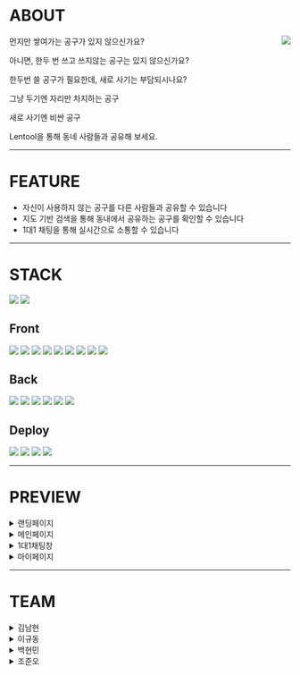 

# ABOUT


<img align="right" src="https://user-images.githubusercontent.com/89336050/168533727-d4340527-b232-4a7b-8e6c-2f2c194b9649.png">

먼지만 쌓여가는 공구가 있지 않으신가요?

아니면, 한두 번 쓰고 쓰지않는 공구는 있지 않으신가요?

한두번 쓸 공구가 필요한데, 새로 사기는 부담되시나요?

그냥 두기엔 자리만 차지하는 공구

새로 사기엔 비싼 공구

Lentool을 통해 동네 사람들과 공유해 보세요.
***


# FEATURE
* 자신이 사용하지 않는 공구를 다른 사람들과 공유할 수 있습니다
* 지도 기반 검색을 통해 동내에서 공유하는 공구를 확인할 수 있습니다
* 1대1 채팅을 통해 실시간으로 소통할 수 있습니다

***

# STACK

<span>
<img src="https://img.shields.io/badge/github-181717?style=for-the-badge&logo=github&logoColor=white">
<img src="https://img.shields.io/badge/notion-000000?style=for-the-badge&logo=notion&logoColor=white">
</span>
</br>

Front
---
<span>
<img src="https://img.shields.io/badge/Typescript-E34F26?style=for-the-badge&logo=Typescript&logoColor=white">
<img src="https://img.shields.io/badge/html5-E34F26?style=for-the-badge&logo=html5&logoColor=white">
<img src="https://img.shields.io/badge/javascript-F7DF1E?style=for-the-badge&logo=javascript&logoColor=white">
<img src="https://img.shields.io/badge/react-61DAFB?style=for-the-badge&logo=react&logoColor=white">
<img src="https://img.shields.io/badge/redux-764ABC?style=for-the-badge&logo=redux&logoColor=white">
<img src="https://img.shields.io/badge/redux toolkit-714ABC?style=for-the-badge&logo=redux toolkit&logoColor=white">  
<img src="https://img.shields.io/badge/rtk query-764ACC?style=for-the-badge&logo=rtk query&logoColor=white"> 
<img src="https://img.shields.io/badge/css-1572B6?style=for-the-badge&logo=css&logoColor=white">
<img src="https://img.shields.io/badge/tailwind css-1572B6?style=for-the-badge&logo=tailwind css&logoColor=white"> 

</span>
</br>

Back
---
<span>
<img src="https://img.shields.io/badge/socket.io-339933?style=for-the-badge&logo=socket.io&logoColor=white">
<img src="https://img.shields.io/badge/node.js-339933?style=for-the-badge&logo=Node.js&logoColor=white">
<img src="https://img.shields.io/badge/express-000000?style=for-the-badge&logo=express&logoColor=white">
<img src="https://img.shields.io/badge/sequelize-52B0E7?style=for-the-badge&logo=sequelize&logoColor=white">
<img src="https://img.shields.io/badge/mysql-4479A1?style=for-the-badge&logo=mysql&logoColor=white">
<img src="https://img.shields.io/badge/json web tokens-000000?style=for-the-badge&logo=json web tokens&logoColor=white"></span>
</span>
</br>

Deploy
---
<span>
<img src="https://img.shields.io/badge/aws s3-000000?style=for-the-badge&logo=aws s3&logoColor=white">
<img src="https://img.shields.io/badge/aws ec2-000000?style=for-the-badge&logo=aws ec2&logoColor=white">
<img src="https://img.shields.io/badge/aws cloudfront-000000?style=for-the-badge&logo=aws cloudfront&logoColor=white">
<img src="https://img.shields.io/badge/aws route53-000000?style=for-the-badge&logo=aws route53&logoColor=white">


</span>
</br>


***

# PREVIEW

<details>
<summary>랜딩페이지</summary>
<div markdown="1">  
  
![로그인전 메인화면](https://user-images.githubusercontent.com/89336050/168532171-a829af8b-c6b2-4b3c-a14f-be39f8037620.gif)

  
</div>
</details>

<details>
<summary>메인페이지</summary>
<div markdown="1">  
  
![메인 페이지](https://user-images.githubusercontent.com/89336050/168541251-26152672-81a4-47e3-a96f-6bee276f0743.gif)

  
</div>
</details>

<details>
<summary>1대1채팅창</summary>
<div markdown="1">  
  
![채팅방 주인시점](https://user-images.githubusercontent.com/89336050/168533283-cddf1360-ac4c-496c-b7b7-5024d7f4ea97.gif)

  
</div>
</details>

<details>
<summary>마이페이지</summary>
<div markdown="1">  
  
![마이페이지](https://user-images.githubusercontent.com/89336050/168533306-363a5732-9194-4383-8a6e-42b69dba0722.gif)

  
</div>
</details>

***

# TEAM

<details>
<summary>김남현</summary>
<div markdown="1">       

Position: Front-End

* 로그인, 랜딩 페이지 제작, 채팅창 구현, Navbar 컴포넌트 제작,
* Kakao maps API를 활용한 지도 제작 
* 게시 글 작성 페이지 제작
* 공구 아이콘을 기반으로 한 카테고리화된 검색 창 구현 

</div>
</details>

<details>
<summary>이규동</summary>
<div markdown="1">       

Position: Front-End

* 회원가입, 회원탈퇴, 회원정보 수정 페이지 제작 (이메일,닉네임 중복확인)
* 마이페이지 구현, 회원정보, 프로필 사진 수정 구현
* 내가 올린 게시 글 구현, 세부 페이지 이동, 수정, 삭제 기능 구현, 
* Daum Address API, Kakao Maps API을 활용한 위도,경도,주소값 추출 후 서버로 전달
* 페이지 라우팅(React-Router-Dom)

</div>
</details>

<details>
<summary>백현민</summary>
<div markdown="1">       

Positon: Back-End

* 회원가입, 로그인/로그아웃, 회원탈퇴 등 유저 기본 기능
* Socket.io를 이용한 채팅창 구현
* 위도 경도 데이터를 활용한 user의 위치 10km 반경의 필터된 게시물을 분류
* 카카오 소셜 로그인 구현 

</div>
</details>

<details>
<summary>조준오</summary>
<div markdown="1">       

Position: Back-End

* 회원가입, 로그인/로그아웃, 회원탈퇴 등 유저 기본 기능
* 서버 EC2 배포, AWS Pipeline 설정
* https 인증서 발급 및 배포

</div>
</details>

